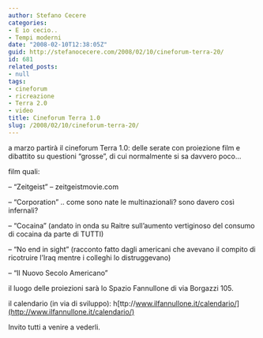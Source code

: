 ```yaml
---
author: Stefano Cecere
categories:
- E io cecio..
- Tempi moderni
date: "2008-02-10T12:38:05Z"
guid: http://stefanocecere.com/2008/02/10/cineforum-terra-20/
id: 681
related_posts:
- null
tags:
- cineforum
- ricreazione
- Terra 2.0
- video
title: Cineforum Terra 1.0
slug: /2008/02/10/cineforum-terra-20/
---
```


a marzo partirà il cineforum Terra 1.0: delle serate con proiezione film e dibattito su questioni &#8220;grosse&#8221;, di cui normalmente si sa davvero poco&#8230;

film quali:

&#8211; &#8220;Zeitgeist&#8221; &#8211; zeitgeistmovie.com
  
&#8211; &#8220;Corporation&#8221; .. come sono nate le multinazionali? sono davero così infernali?
  
&#8211; &#8220;Cocaina&#8221; (andato in onda su Raitre sull&#8217;aumento vertiginoso del consumo di cocaina da parte di TUTTI)
  
&#8211; &#8220;No end in sight&#8221; (racconto fatto dagli americani che avevano il compito di ricotruire l&#8217;Iraq mentre i colleghi lo distruggevano)
  
&#8211; &#8220;Il Nuovo Secolo Americano&#8221;

il luogo delle proiezioni sarà lo Spazio Fannullone di via Borgazzi 105.
  
il calendario (in via di sviluppo): h[ttp://www.ilfannullone.it/calendario/](http://www.ilfannullone.it/calendario/)

Invito tutti a venire a vederli.